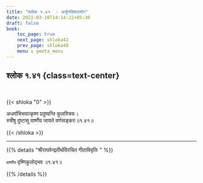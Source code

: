 ```yaml
---
title: "श्लोक १.४१  - अर्जुनविशादयोग"
date: 2022-03-10T14:14:22+05:30
draft: false
book:
    toc_page: true
    next_page: shloka42
    prev_page: shloka40
    menu : geeta_menu
---
```




## श्लोक १.४१ {class=text-center}

<br/>

{{< shloka  "0"  >}}

अधर्माभिभवात्कृष्ण प्रदुष्यन्ति कुलस्त्रियः।  
स्त्रीषु दुष्टासु वार्ष्णेय जायते वर्णसङ्करः॥१.४१॥

{{< /shloka >}}

---

{{% details "श्रीराघवेन्द्रतीर्थविरचित गीताविवृतिः " %}}

`वार्ष्णेय` वृष्णिकुलोद्भव ॥१.४१॥

{{% /details %}}

